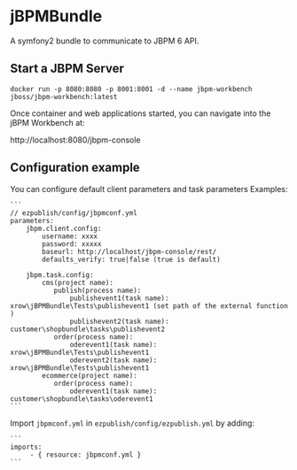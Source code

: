 # jBPMBundle

A symfony2 bundle to communicate to JBPM 6 API.

## Start a JBPM Server

    docker run -p 8080:8080 -p 8001:8001 -d --name jbpm-workbench jboss/jbpm-workbench:latest

Once container and web applications started, you can navigate into the jBPM Workbench at:

http://localhost:8080/jbpm-console

## Configuration example

You can configure default client parameters and task parameters
Examples:

    ```
    // ezpublish/config/jbpmconf.yml
    parameters:
        jbpm.client.config:
            username: xxxx
            password: xxxxx
            baseurl: http://localhost/jbpm-console/rest/
            defaults_verify: true|false (true is default)

        jbpm.task.config:
            cms(project name):
               publish(process name):
                   publishevent1(task name): xrow\jBPMBundle\Tests\publishevent1 (set path of the external function )
                   publishevent2(task name): customer\shopbundle\tasks\publishevent2
               order(process name):
                   oderevent1(task name): xrow\jBPMBundle\Tests\publishevent1
                   oderevent2(task name): xrow\jBPMBundle\Tests\publishevent1
            ecommerce(project name):
               order(process name):
                   oderevent1(task name): customer\shopbundle\tasks\oderevent1
    ```

Import `jbpmconf.yml` in `ezpublish/config/ezpublish.yml` by adding:
    
    ```
    imports:
         - { resource: jbpmconf.yml }
    ```
